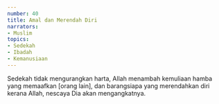 ```yaml
---
number: 40
title: Amal dan Merendah Diri
narrators:
- Muslim
topics:
- Sedekah
- Ibadah
- Kemanusiaan
---
```


Sedekah tidak mengurangkan harta, Allah menambah kemuliaan hamba yang memaafkan [orang lain], dan barangsiapa yang merendahkan diri kerana Allah, nescaya Dia akan mengangkatnya.
